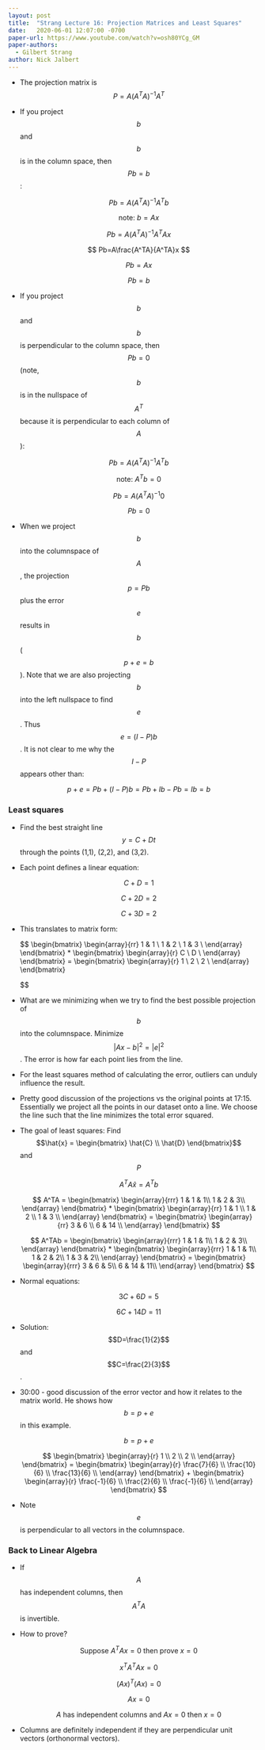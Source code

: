 ```yaml
---
layout: post
title:  "Strang Lecture 16: Projection Matrices and Least Squares"
date:   2020-06-01 12:07:00 -0700
paper-url: https://www.youtube.com/watch?v=osh80YCg_GM
paper-authors:
  - Gilbert Strang
author: Nick Jalbert
---
```


* The projection matrix is $$P=A(A^TA)^{-1}A^T$$
* If you project $$b$$ and $$b$$ is in the column space, then $$Pb=b$$:

  $$
    Pb=A(A^TA)^{-1}A^Tb
  $$

  $$
    \text{note: }b = Ax
  $$

  $$
    Pb=A(A^TA)^{-1}A^TAx
  $$

  $$
    Pb=A\frac{A^TA}{A^TA}x
  $$

  $$
    Pb=Ax
  $$

  $$
    Pb=b
  $$

* If you project $$b$$ and $$b$$ is perpendicular to the column space, then
  $$Pb=0$$ (note, $$b$$ is in the nullspace of $$A^T$$ because it is
  perpendicular to each column of $$A$$):

  $$
    Pb=A(A^TA)^{-1}A^Tb
  $$

  $$
    \text{note: }A^Tb = 0
  $$

  $$
    Pb=A(A^TA)^{-1}0
  $$

  $$
    Pb=0
  $$

*  When we project $$b$$ into the columnspace of $$A$$, the projection $$p=Pb$$
   plus the error $$e$$ results in $$b$$ ($$p+e=b$$).  Note that we are also
   projecting $$b$$ into the left nullspace to find $$e$$.  Thus $$e=(I-P)b$$.
   It is not clear to me why the $$I-P$$ appears other than:

   $$
     p+e = Pb + (I-P)b = Pb + Ib - Pb = Ib = b
   $$

### Least squares


* Find the best straight line $$y=C+Dt$$ through the points
  (1,1), (2,2), and (3,2).

* Each point defines a linear equation:

  $$
    C + D = 1
  $$

  $$
    C + 2D = 2
  $$

  $$
    C + 3D = 2
  $$

* This translates to matrix form:

  $$
    \begin{bmatrix}
        \begin{array}{rr}
        1 & 1 \\
        1 & 2 \\
        1 & 3 \\
        \end{array}
    \end{bmatrix} *
    \begin{bmatrix}
        \begin{array}{r}
        C \\
        D \\
        \end{array}
    \end{bmatrix}  =
    \begin{bmatrix}
        \begin{array}{r}
        1 \\
        2 \\
        2 \\
        \end{array}
    \end{bmatrix}

  $$

* What are we minimizing when we try to find the best possible projection of
  $$b$$ into the columnspace.  Minimize
  $$\lvert Ax-b\rvert^2=\lvert e\rvert^2$$.  The error is how far each
  point lies from the line.

* For the least squares method of calculating the error, outliers can unduly
  influence the result.

* Pretty good discussion of the projections vs the original points at 17:15.
  Essentially we project all the points in our dataset onto a line. We choose
  the line  such that the line minimizes the total error squared.

* The goal of least squares: Find
  $$\hat{x} = \begin{bmatrix} \hat{C} \\ \hat{D} \end{bmatrix}$$ and $$P$$

  $$
    A^TA\hat{x} = A^Tb
  $$

  $$
    A^TA =
    \begin{bmatrix}
        \begin{array}{rrr}
        1 & 1 & 1\\
        1 & 2 & 3\\
        \end{array}
    \end{bmatrix} *
    \begin{bmatrix}
        \begin{array}{rr}
        1 & 1 \\
        1 & 2 \\
        1 & 3 \\
        \end{array}
    \end{bmatrix} =
    \begin{bmatrix}
        \begin{array}{rr}
        3 & 6 \\
        6 & 14 \\
        \end{array}
    \end{bmatrix}
  $$

  $$
    A^TAb =
    \begin{bmatrix}
        \begin{array}{rrr}
        1 & 1 & 1\\
        1 & 2 & 3\\
        \end{array}
    \end{bmatrix} *
    \begin{bmatrix}
        \begin{array}{rrr}
        1 & 1 & 1\\
        1 & 2 & 2\\
        1 & 3 & 2\\
        \end{array}
    \end{bmatrix} =
    \begin{bmatrix}
        \begin{array}{rrr}
        3 & 6 & 5\\
        6 & 14 & 11\\
        \end{array}
    \end{bmatrix}
  $$

* Normal equations:

  $$
    3C + 6D = 5
  $$

  $$
    6C + 14D = 11
  $$

* Solution: $$D=\frac{1}{2}$$ and $$C=\frac{2}{3}$$.

* 30:00 - good discussion of the error vector and how it relates to the matrix
  world.  He shows how $$b=p+e$$ in this example.

  $$
  b = p+e
  $$

  $$
    \begin{bmatrix}
        \begin{array}{r}
        1 \\
        2 \\
        2 \\
        \end{array}
    \end{bmatrix} =
    \begin{bmatrix}
        \begin{array}{r}
        \frac{7}{6} \\
        \frac{10}{6} \\
        \frac{13}{6} \\
        \end{array}
    \end{bmatrix} +
    \begin{bmatrix}
        \begin{array}{r}
        \frac{-1}{6} \\
        \frac{2}{6} \\
        \frac{-1}{6} \\
        \end{array}
    \end{bmatrix}
  $$

* Note $$e$$ is perpendicular to all vectors in the columnspace.


### Back to Linear Algebra

* If $$A$$ has independent columns, then $$A^TA$$ is invertible.

* How to prove?

  $$
    \text{Suppose } A^TAx=0 \text{ then prove } x=0
  $$

  $$
    x^TA^TAx=0
  $$

  $$
    (Ax)^T(Ax) = 0
  $$

  $$
    Ax=0
  $$

  $$
    A \text{ has independent columns and } Ax=0 \text{ then } x=0
  $$

* Columns are definitely independent if they are perpendicular unit vectors
  (orthonormal vectors).
